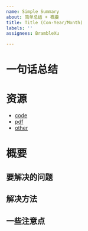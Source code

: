 ```yaml
---
name: Simple Summary
about: 简单总结 + 概要
title: Title (Con-Year/Month)
labels: ''
assignees: BrambleXu

---
```


# 一句话总结


# 资源

- [code]()
- [pdf]()
- [other]()

# 概要

## 要解决的问题


## 解决方法


## 一些注意点
